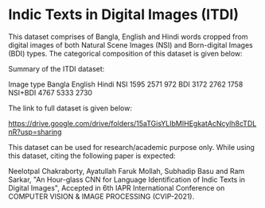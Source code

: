 # Indic Texts in Digital Images (ITDI)

This dataset comprises of Bangla, English and Hindi words cropped from digital images of both Natural Scene Images (NSI) and Born-digital Images (BDI) types. The categorical composition of this dataset is given below:

Summary of the ITDI dataset:

Image type	Bangla	English	Hindi
NSI	          1595	 2571	  972
BDI	          3172   2762	  1758
NSI+BDI       4767   5333   2730

The link to full dataset is given below:

https://drive.google.com/drive/folders/15aTGisYLIbMIHEgkatAcNcylh8cTDLnR?usp=sharing

This dataset can be used for research/academic purpose only. While using this dataset, citing the following paper is expected:

Neelotpal Chakraborty, Ayatullah Faruk Mollah, Subhadip Basu and Ram Sarkar, "An Hour-glass CNN for Language Identification of Indic Texts in Digital Images", Accepted in 6th IAPR International Conference on COMPUTER VISION & IMAGE PROCESSING (CVIP-2021).
